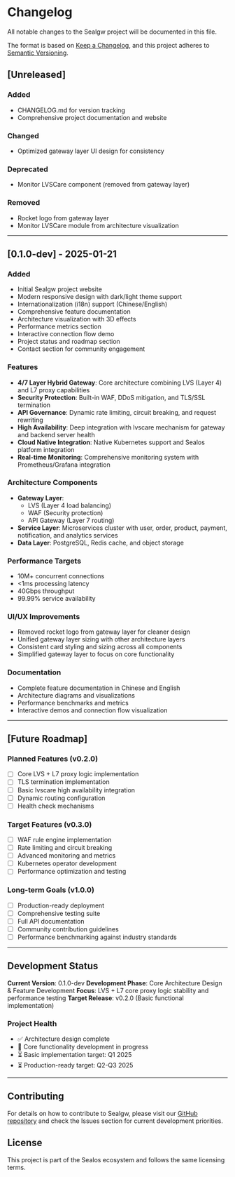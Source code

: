 # Changelog

All notable changes to the Sealgw project will be documented in this file.

The format is based on [Keep a Changelog](https://keepachangelog.com/en/1.0.0/),
and this project adheres to [Semantic Versioning](https://semver.org/spec/v2.0.0.html).

## [Unreleased]

### Added
- CHANGELOG.md for version tracking
- Comprehensive project documentation and website

### Changed
- Optimized gateway layer UI design for consistency

### Deprecated
- Monitor LVSCare component (removed from gateway layer)

### Removed
- Rocket logo from gateway layer
- Monitor LVSCare module from architecture visualization

---

## [0.1.0-dev] - 2025-01-21

### Added
- Initial Sealgw project website
- Modern responsive design with dark/light theme support
- Internationalization (i18n) support (Chinese/English)
- Comprehensive feature documentation
- Architecture visualization with 3D effects
- Performance metrics section
- Interactive connection flow demo
- Project status and roadmap section
- Contact section for community engagement

### Features
- **4/7 Layer Hybrid Gateway**: Core architecture combining LVS (Layer 4) and L7 proxy capabilities
- **Security Protection**: Built-in WAF, DDoS mitigation, and TLS/SSL termination
- **API Governance**: Dynamic rate limiting, circuit breaking, and request rewriting
- **High Availability**: Deep integration with lvscare mechanism for gateway and backend server health
- **Cloud Native Integration**: Native Kubernetes support and Sealos platform integration
- **Real-time Monitoring**: Comprehensive monitoring system with Prometheus/Grafana integration

### Architecture Components
- **Gateway Layer**:
  - LVS (Layer 4 load balancing)
  - WAF (Security protection)
  - API Gateway (Layer 7 routing)
- **Service Layer**: Microservices cluster with user, order, product, payment, notification, and analytics services
- **Data Layer**: PostgreSQL, Redis cache, and object storage

### Performance Targets
- 10M+ concurrent connections
- <1ms processing latency
- 40Gbps throughput
- 99.99% service availability

### UI/UX Improvements
- Removed rocket logo from gateway layer for cleaner design
- Unified gateway layer sizing with other architecture layers
- Consistent card styling and sizing across all components
- Simplified gateway layer to focus on core functionality

### Documentation
- Complete feature documentation in Chinese and English
- Architecture diagrams and visualizations
- Performance benchmarks and metrics
- Interactive demos and connection flow visualization

---

## [Future Roadmap]

### Planned Features (v0.2.0)
- [ ] Core LVS + L7 proxy logic implementation
- [ ] TLS termination implementation
- [ ] Basic lvscare high availability integration
- [ ] Dynamic routing configuration
- [ ] Health check mechanisms

### Target Features (v0.3.0)
- [ ] WAF rule engine implementation
- [ ] Rate limiting and circuit breaking
- [ ] Advanced monitoring and metrics
- [ ] Kubernetes operator development
- [ ] Performance optimization and testing

### Long-term Goals (v1.0.0)
- [ ] Production-ready deployment
- [ ] Comprehensive testing suite
- [ ] Full API documentation
- [ ] Community contribution guidelines
- [ ] Performance benchmarking against industry standards

---

## Development Status

**Current Version**: 0.1.0-dev
**Development Phase**: Core Architecture Design & Feature Development
**Focus**: LVS + L7 core proxy logic stability and performance testing
**Target Release**: v0.2.0 (Basic functional implementation)

### Project Health
- ✅ Architecture design complete
- 🔄 Core functionality development in progress
- ⏳ Basic implementation target: Q1 2025
- ⏳ Production-ready target: Q2-Q3 2025

---

## Contributing

For details on how to contribute to Sealgw, please visit our [GitHub repository](https://github.com/gitlayzer/sealgw) and check the Issues section for current development priorities.

## License

This project is part of the Sealos ecosystem and follows the same licensing terms.